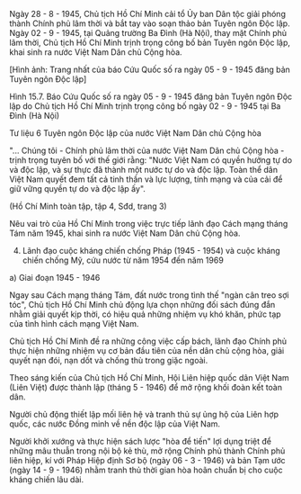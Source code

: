 Ngày 28 - 8 - 1945, Chủ tịch Hồ Chí Minh cải tổ Ủy ban Dân tộc giải phóng thành Chính phủ lâm thời và bắt tay vào soạn thảo bản Tuyên ngôn Độc lập. Ngày 02 - 9 - 1945, tại Quảng trường Ba Đình (Hà Nội), thay mặt Chính phủ lâm thời, Chủ tịch Hồ Chí Minh trịnh trọng công bố bản Tuyên ngôn Độc lập, khai sinh ra nước Việt Nam Dân chủ Cộng hòa.

[Hình ảnh: Trang nhất của báo Cứu Quốc số ra ngày 05 - 9 - 1945 đăng bản Tuyên ngôn Độc lập]

Hình 15.7. Báo Cứu Quốc số ra ngày 05 - 9 - 1945 đăng bản Tuyên ngôn Độc lập do Chủ tịch Hồ Chí Minh trịnh trọng công bố ngày 02 - 9 - 1945 tại Ba Đình (Hà Nội)

Tư liệu 6
Tuyên ngôn Độc lập của nước Việt Nam Dân chủ Cộng hòa

"... Chúng tôi - Chính phủ lâm thời của nước Việt Nam Dân chủ Cộng hòa - trịnh trọng tuyên bố với thế giới rằng:
"Nước Việt Nam có quyền hưởng tự do và độc lập, và sự thực đã thành một nước tự do và độc lập. Toàn thể dân Việt Nam quyết đem tất cả tinh thần và lực lượng, tính mạng và của cải để giữ vững quyền tự do và độc lập ấy".

(Hồ Chí Minh toàn tập, tập 4, Sđd, trang 3)

Nêu vai trò của Hồ Chí Minh trong việc trực tiếp lãnh đạo Cách mạng tháng Tám năm 1945, khai sinh ra nước Việt Nam Dân chủ Cộng hòa.

4. Lãnh đạo cuộc kháng chiến chống Pháp (1945 - 1954) và cuộc kháng chiến chống Mỹ, cứu nước từ năm 1954 đến năm 1969

a) Giai đoạn 1945 - 1946

Ngay sau Cách mạng tháng Tám, đất nước trong tình thế "ngàn cân treo sợi tóc", Chủ tịch Hồ Chí Minh chủ động lựa chọn những đối sách đúng đắn nhằm giải quyết kịp thời, có hiệu quả những nhiệm vụ khó khăn, phức tạp của tình hình cách mạng Việt Nam.

Chủ tịch Hồ Chí Minh đề ra những công việc cấp bách, lãnh đạo Chính phủ thực hiện những nhiệm vụ cơ bản đầu tiên của nền dân chủ cộng hòa, giải quyết nạn đói, nạn dốt và chống thù trong giặc ngoài.

Theo sáng kiến của Chủ tịch Hồ Chí Minh, Hội Liên hiệp quốc dân Việt Nam (Liên Việt) được thành lập (tháng 5 - 1946) để mở rộng khối đoàn kết toàn dân.

Người chủ động thiết lập mối liên hệ và tranh thủ sự ủng hộ của Liên hợp quốc, các nước Đồng minh về nền độc lập của Việt Nam.

Người khởi xướng và thực hiện sách lược "hòa để tiến" lợi dụng triệt để những mâu thuẫn trong nội bộ kẻ thù, mở rộng Chính phủ thành Chính phủ liên hiệp, kí với Pháp Hiệp định Sơ bộ (ngày 06 - 3 - 1946) và bản Tạm ước (ngày 14 - 9 - 1946) nhằm tranh thủ thời gian hòa hoãn chuẩn bị cho cuộc kháng chiến lâu dài.